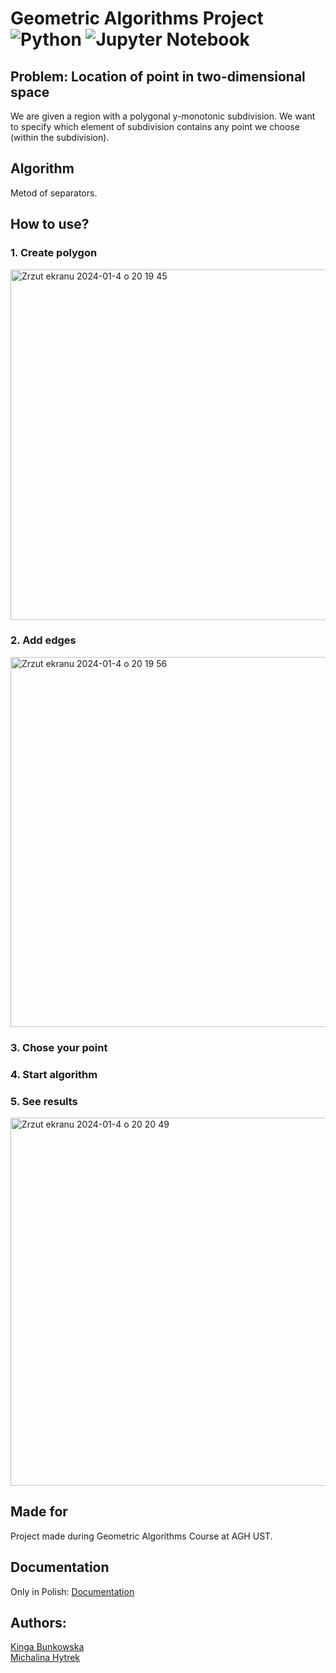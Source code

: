 # Geometric Algorithms Project ![Python](https://img.shields.io/badge/python-3670A0?style=for-the-badge&logo=python&logoColor=ffdd54) ![Jupyter Notebook](https://img.shields.io/badge/jupyter-%23FA0F00.svg?style=for-the-badge&logo=jupyter&logoColor=white)

## Problem: Location of point in two-dimensional space
We are given a region with a polygonal y-monotonic subdivision. We want to specify which element of subdivision contains any point we choose (within the subdivision).

## Algorithm
Metod of separators.

## How to use?

### 1. Create polygon
<img width="561" alt="Zrzut ekranu 2024-01-4 o 20 19 45" src="https://github.com/mhytrek/GeometricAlgorithmsProject/assets/131200367/9d0e261b-d90f-4f50-91e7-3a837b81ba73">

### 2. Add edges
<img width="592" alt="Zrzut ekranu 2024-01-4 o 20 19 56" src="https://github.com/mhytrek/GeometricAlgorithmsProject/assets/131200367/2d9cf071-883f-4d20-af84-421a1ddceca3">


### 3. Chose your point


### 4. Start algorithm


### 5. See results
<img width="589" alt="Zrzut ekranu 2024-01-4 o 20 20 49" src="https://github.com/mhytrek/GeometricAlgorithmsProject/assets/131200367/f114139a-ae8a-49eb-9435-3466db6f5a42">



## Made for
Project made during Geometric Algorithms Course at AGH UST.

## Documentation
Only in Polish: [Documentation](https://github.com/mhytrek/GeometricAlgorithmsProject/blob/main/Documentation.pdf)

## Authors: 
[Kinga Bunkowska](https://github.com/KingaBunkowska) \
[Michalina Hytrek](https://github.com/mhytrek)
